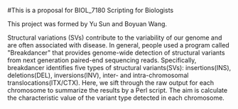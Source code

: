 #This is a proposal for BIOL_7180 Scripting for Biologists

This project was formed by Yu Sun and Boyuan Wang.


Structural variations (SVs) contribute to the variability of our genome and are often associated with disease. 
In general, people used a program called "Breakdancer" that provides genome-wide detection of structural variants from next generation paired-end sequencing reads.
Specifically, breakdancer identifies five types of structural variants(SVs): insertions(INS), deletions(DEL), inversions(INV), inter- and intra-chromosomal translocations(ITX/CTX).
Here, we sift through the raw output for each chromosome to summarize the results by a Perl script.
The aim is calculate the characteristic value of the variant type detected in each chromosome.
